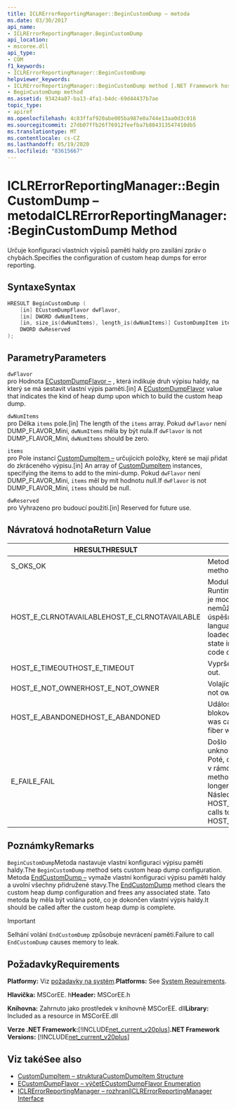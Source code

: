 ```yaml
---
title: ICLRErrorReportingManager::BeginCustomDump – metoda
ms.date: 03/30/2017
api_name:
- ICLRErrorReportingManager.BeginCustomDump
api_location:
- mscoree.dll
api_type:
- COM
f1_keywords:
- ICLRErrorReportingManager::BeginCustomDump
helpviewer_keywords:
- ICLRErrorReportingManager::BeginCustomDump method [.NET Framework hosting]
- BeginCustomDump method
ms.assetid: 93424a87-ba13-4fa1-b4dc-69d44437b7ae
topic_type:
- apiref
ms.openlocfilehash: 4c83ffaf920abe005ba987e0a744e13aa0d3c016
ms.sourcegitcommit: 27db07ffb26f76912feefba7b884313547410db5
ms.translationtype: MT
ms.contentlocale: cs-CZ
ms.lasthandoff: 05/19/2020
ms.locfileid: "83615667"
---
```

# <a name="iclrerrorreportingmanagerbegincustomdump-method"></a><span data-ttu-id="d7000-102">ICLRErrorReportingManager::BeginCustomDump – metoda</span><span class="sxs-lookup"><span data-stu-id="d7000-102">ICLRErrorReportingManager::BeginCustomDump Method</span></span>
<span data-ttu-id="d7000-103">Určuje konfiguraci vlastních výpisů paměti haldy pro zasílání zpráv o chybách.</span><span class="sxs-lookup"><span data-stu-id="d7000-103">Specifies the configuration of custom heap dumps for error reporting.</span></span>  
  
## <a name="syntax"></a><span data-ttu-id="d7000-104">Syntaxe</span><span class="sxs-lookup"><span data-stu-id="d7000-104">Syntax</span></span>  
  
```cpp  
HRESULT BeginCustomDump (  
    [in] ECustomDumpFlavor dwFlavor,  
    [in] DWORD dwNumItems,  
    [in, size_is(dwNumItems), length_is(dwNumItems)] CustomDumpItem items[],  
    DWORD dwReserved  
);  
```  
  
## <a name="parameters"></a><span data-ttu-id="d7000-105">Parametry</span><span class="sxs-lookup"><span data-stu-id="d7000-105">Parameters</span></span>  
 `dwFlavor`  
 <span data-ttu-id="d7000-106">pro Hodnota [ECustomDumpFlavor –](ecustomdumpflavor-enumeration.md) , která indikuje druh výpisu haldy, na který se má sestavit vlastní výpis paměti.</span><span class="sxs-lookup"><span data-stu-id="d7000-106">[in] A [ECustomDumpFlavor](ecustomdumpflavor-enumeration.md) value that indicates the kind of heap dump upon which to build the custom heap dump.</span></span>  
  
 `dwNumItems`  
 <span data-ttu-id="d7000-107">pro Délka `items` pole.</span><span class="sxs-lookup"><span data-stu-id="d7000-107">[in] The length of the `items` array.</span></span> <span data-ttu-id="d7000-108">Pokud `dwFlavor` není DUMP_FLAVOR_Mini, `dwNumItems` měla by být nula.</span><span class="sxs-lookup"><span data-stu-id="d7000-108">If `dwFlavor` is not DUMP_FLAVOR_Mini, `dwNumItems` should be zero.</span></span>  
  
 `items`  
 <span data-ttu-id="d7000-109">pro Pole instancí [CustomDumpItem –](customdumpitem-structure.md) určujících položky, které se mají přidat do zkráceného výpisu.</span><span class="sxs-lookup"><span data-stu-id="d7000-109">[in] An array of [CustomDumpItem](customdumpitem-structure.md) instances, specifying the items to add to the mini-dump.</span></span> <span data-ttu-id="d7000-110">Pokud `dwFlavor` není DUMP_FLAVOR_Mini, `items` měl by mít hodnotu null.</span><span class="sxs-lookup"><span data-stu-id="d7000-110">If `dwFlavor` is not DUMP_FLAVOR_Mini, `items` should be null.</span></span>  
  
 `dwReserved`  
 <span data-ttu-id="d7000-111">pro Vyhrazeno pro budoucí použití.</span><span class="sxs-lookup"><span data-stu-id="d7000-111">[in] Reserved for future use.</span></span>  
  
## <a name="return-value"></a><span data-ttu-id="d7000-112">Návratová hodnota</span><span class="sxs-lookup"><span data-stu-id="d7000-112">Return Value</span></span>  
  
|<span data-ttu-id="d7000-113">HRESULT</span><span class="sxs-lookup"><span data-stu-id="d7000-113">HRESULT</span></span>|<span data-ttu-id="d7000-114">Popis</span><span class="sxs-lookup"><span data-stu-id="d7000-114">Description</span></span>|  
|-------------|-----------------|  
|<span data-ttu-id="d7000-115">S_OK</span><span class="sxs-lookup"><span data-stu-id="d7000-115">S_OK</span></span>|<span data-ttu-id="d7000-116">Metoda byla úspěšně vrácena.</span><span class="sxs-lookup"><span data-stu-id="d7000-116">The method returned successfully.</span></span>|  
|<span data-ttu-id="d7000-117">HOST_E_CLRNOTAVAILABLE</span><span class="sxs-lookup"><span data-stu-id="d7000-117">HOST_E_CLRNOTAVAILABLE</span></span>|<span data-ttu-id="d7000-118">Modul CLR (Common Language Runtime) nebyl načten do procesu, nebo je modul CLR ve stavu, ve kterém nemůže spustit spravovaný kód nebo úspěšně zpracovat volání.</span><span class="sxs-lookup"><span data-stu-id="d7000-118">The common language runtime (CLR) has not been loaded into a process, or the CLR is in a state in which it cannot run managed code or process the call successfully.</span></span>|  
|<span data-ttu-id="d7000-119">HOST_E_TIMEOUT</span><span class="sxs-lookup"><span data-stu-id="d7000-119">HOST_E_TIMEOUT</span></span>|<span data-ttu-id="d7000-120">Vypršel časový limit volání.</span><span class="sxs-lookup"><span data-stu-id="d7000-120">The call timed out.</span></span>|  
|<span data-ttu-id="d7000-121">HOST_E_NOT_OWNER</span><span class="sxs-lookup"><span data-stu-id="d7000-121">HOST_E_NOT_OWNER</span></span>|<span data-ttu-id="d7000-122">Volající nevlastní zámek.</span><span class="sxs-lookup"><span data-stu-id="d7000-122">The caller does not own the lock.</span></span>|  
|<span data-ttu-id="d7000-123">HOST_E_ABANDONED</span><span class="sxs-lookup"><span data-stu-id="d7000-123">HOST_E_ABANDONED</span></span>|<span data-ttu-id="d7000-124">Událost byla zrušena při čekání na blokované vlákno nebo vlákna.</span><span class="sxs-lookup"><span data-stu-id="d7000-124">An event was canceled while a blocked thread or fiber was waiting on it.</span></span>|  
|<span data-ttu-id="d7000-125">E_FAIL</span><span class="sxs-lookup"><span data-stu-id="d7000-125">E_FAIL</span></span>|<span data-ttu-id="d7000-126">Došlo k neznámé chybě závažnosti.</span><span class="sxs-lookup"><span data-stu-id="d7000-126">An unknown catastrophic failure occurred.</span></span> <span data-ttu-id="d7000-127">Poté, co metoda vrátí E_FAIL, CLR již není v rámci procesu možné použít.</span><span class="sxs-lookup"><span data-stu-id="d7000-127">After a method returns E_FAIL, the CLR is no longer usable within the process.</span></span> <span data-ttu-id="d7000-128">Následná volání metod hostování vrací HOST_E_CLRNOTAVAILABLE.</span><span class="sxs-lookup"><span data-stu-id="d7000-128">Subsequent calls to hosting methods return HOST_E_CLRNOTAVAILABLE.</span></span>|  
  
## <a name="remarks"></a><span data-ttu-id="d7000-129">Poznámky</span><span class="sxs-lookup"><span data-stu-id="d7000-129">Remarks</span></span>  
 <span data-ttu-id="d7000-130">`BeginCustomDump`Metoda nastavuje vlastní konfiguraci výpisu paměti haldy.</span><span class="sxs-lookup"><span data-stu-id="d7000-130">The `BeginCustomDump` method sets custom heap dump configuration.</span></span> <span data-ttu-id="d7000-131">Metoda [EndCustomDump –](iclrerrorreportingmanager-endcustomdump-method.md) vymaže vlastní konfiguraci výpisu paměti haldy a uvolní všechny přidružené stavy.</span><span class="sxs-lookup"><span data-stu-id="d7000-131">The [EndCustomDump](iclrerrorreportingmanager-endcustomdump-method.md) method clears the custom heap dump configuration and frees any associated state.</span></span> <span data-ttu-id="d7000-132">Tato metoda by měla být volána poté, co je dokončen vlastní výpis haldy.</span><span class="sxs-lookup"><span data-stu-id="d7000-132">It should be called after the custom heap dump is complete.</span></span>  
  
> [!IMPORTANT]
> <span data-ttu-id="d7000-133">Selhání volání `EndCustomDump` způsobuje nevrácení paměti.</span><span class="sxs-lookup"><span data-stu-id="d7000-133">Failure to call `EndCustomDump` causes memory to leak.</span></span>  
  
## <a name="requirements"></a><span data-ttu-id="d7000-134">Požadavky</span><span class="sxs-lookup"><span data-stu-id="d7000-134">Requirements</span></span>  
 <span data-ttu-id="d7000-135">**Platformy:** Viz [požadavky na systém](../../get-started/system-requirements.md).</span><span class="sxs-lookup"><span data-stu-id="d7000-135">**Platforms:** See [System Requirements](../../get-started/system-requirements.md).</span></span>  
  
 <span data-ttu-id="d7000-136">**Hlavička:** MSCorEE. h</span><span class="sxs-lookup"><span data-stu-id="d7000-136">**Header:** MSCorEE.h</span></span>  
  
 <span data-ttu-id="d7000-137">**Knihovna:** Zahrnuto jako prostředek v knihovně MSCorEE. dll</span><span class="sxs-lookup"><span data-stu-id="d7000-137">**Library:** Included as a resource in MSCorEE.dll</span></span>  
  
 <span data-ttu-id="d7000-138">**Verze .NET Framework:**[!INCLUDE[net_current_v20plus](../../../../includes/net-current-v20plus-md.md)]</span><span class="sxs-lookup"><span data-stu-id="d7000-138">**.NET Framework Versions:** [!INCLUDE[net_current_v20plus](../../../../includes/net-current-v20plus-md.md)]</span></span>  
  
## <a name="see-also"></a><span data-ttu-id="d7000-139">Viz také</span><span class="sxs-lookup"><span data-stu-id="d7000-139">See also</span></span>

- [<span data-ttu-id="d7000-140">CustomDumpItem – struktura</span><span class="sxs-lookup"><span data-stu-id="d7000-140">CustomDumpItem Structure</span></span>](customdumpitem-structure.md)
- [<span data-ttu-id="d7000-141">ECustomDumpFlavor – výčet</span><span class="sxs-lookup"><span data-stu-id="d7000-141">ECustomDumpFlavor Enumeration</span></span>](ecustomdumpflavor-enumeration.md)
- [<span data-ttu-id="d7000-142">ICLRErrorReportingManager – rozhraní</span><span class="sxs-lookup"><span data-stu-id="d7000-142">ICLRErrorReportingManager Interface</span></span>](iclrerrorreportingmanager-interface.md)
